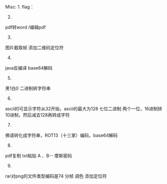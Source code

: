 Misc:
1.
flag：

2.
pdf转word /编辑pdf

3.
图片截取帧 添加二维码定位符

4.
java反编译 base64解码

5.
黑1白0 二进制转字符串

6.
ascii的可显示字符从32开始，ascii的最大为128
七位二进制  两个一位，16进制转10进制，然后减去128再转成字符

7.
佛语转化成字符串，ROT13（十三掌）编码，base64解码

8.
pdf复制 txt粘贴 A 、B-- 摩斯密码

9.
rar对png的文件类型编码是74 分帧 调色 添加定位符

